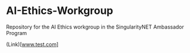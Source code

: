 # AI-Ethics-Workgroup
Repository for the AI Ethics workgroup in the SingularityNET Ambassador Program

(Link)[www.test.com]
